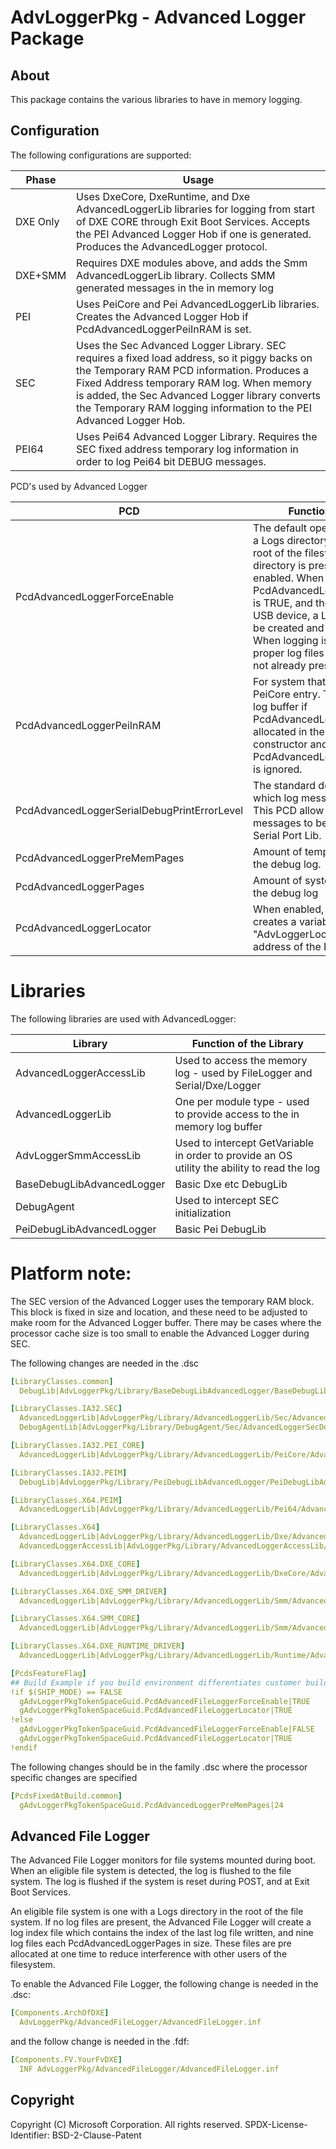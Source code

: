 # AdvLoggerPkg - Advanced Logger Package

## About

This package contains the various libraries to have in memory logging.

## Configuration

The following configurations are supported:

| Phase | Usage |
| --- | --- |
|DXE Only|Uses DxeCore, DxeRuntime, and Dxe AdvancedLoggerLib libraries for logging from start of DXE CORE through Exit Boot Services.  Accepts the PEI Advanced Logger Hob if one is generated.  Produces the AdvancedLogger protocol.|
|DXE+SMM|Requires DXE modules above, and adds the Smm AdvancedLoggerLib library.  Collects SMM generated messages in the in memory log|
|PEI|Uses PeiCore and Pei AdvancedLoggerLib libraries.  Creates the Advanced Logger Hob if PcdAdvancedLoggerPeiInRAM is set.|
|SEC|Uses the Sec Advanced Logger Library. SEC requires a fixed load address, so it piggy backs on the Temporary RAM PCD information.  Produces a Fixed Address temporary RAM log.  When memory is added, the Sec Advanced Logger library converts the Temporary RAM logging information to the PEI Advanced Logger Hob.|
|PEI64|Uses Pei64 Advanced Logger Library. Requires the SEC fixed address temporary log information in order to log Pei64 bit DEBUG messages.|

PCD's used by Advanced Logger

| PCD | Function of the PCD|
| --- | --- |
|PcdAdvancedLoggerForceEnable|The default operation is to check if a Logs directory is present in the root of the filesystem.  If the logs directory is present, logging is enabled. When PcdAdvancedLoggerForceEnable is TRUE, and the device is not a USB device, a Logs directory will be created and logging is enabled.  When logging is enabled, the proper log files will be created if not already preset.|
|PcdAdvancedLoggerPeiInRAM|For system that have memory at PeiCore entry. The full in memory log buffer if PcdAdvancedLoggerPages is allocated in the Pei Core constructor and PcdAdvancedLoggerPreMemPages is ignored.|
|PcdAdvancedLoggerSerialDebugPrintErrorLevel|The standard debug flags filter which log messages are produced.  This PCD allow a subset of log messages to be forwarded to the Serial Port Lib.|
|PcdAdvancedLoggerPreMemPages|Amount of temporary RAM used for the debug log.|
|PcdAdvancedLoggerPages|Amount of system RAM used for the debug log|
|PcdAdvancedLoggerLocator|When enabled, the AdvLogger creates a variable "AdvLoggerLocator" with the address of the LoggerInfo buffer|

# Libraries

The following libraries are used with AdvancedLogger:

| Library | Function of the Library |
| ---| --- |
  AdvancedLoggerAccessLib | Used to access the memory log - used by FileLogger and Serial/Dxe/Logger |
| AdvancedLoggerLib | One per module type - used to provide access to the in memory log buffer |
| AdvLoggerSmmAccessLib | Used to intercept GetVariable in order to provide an OS utility the ability to read the log |
| BaseDebugLibAdvancedLogger | Basic Dxe etc DebugLib |
| DebugAgent | Used to intercept SEC initialization |
| PeiDebugLibAdvancedLogger | Basic Pei DebugLib |

# Platform note:

The SEC version of the Advanced Logger uses the temporary RAM block. This block is fixed in size and location, and these need to be adjusted to make room for the Advanced Logger buffer.  There may be cases where the processor cache size is too small to enable the Advanced Logger during SEC.

The following changes are needed in the .dsc

```yaml
[LibraryClasses.common]
  DebugLib|AdvLoggerPkg/Library/BaseDebugLibAdvancedLogger/BaseDebugLibAdvancedLogger.inf

[LibraryClasses.IA32.SEC]
  AdvancedLoggerLib|AdvLoggerPkg/Library/AdvancedLoggerLib/Sec/AdvancedLoggerLib.inf
  DebugAgentLib|AdvLoggerPkg/Library/DebugAgent/Sec/AdvancedLoggerSecDebugAgent.inf

[LibraryClasses.IA32.PEI_CORE]
  AdvancedLoggerLib|AdvLoggerPkg/Library/AdvancedLoggerLib/PeiCore/AdvancedLoggerLib.inf

[LibraryClasses.IA32.PEIM]
  DebugLib|AdvLoggerPkg/Library/PeiDebugLibAdvancedLogger/PeiDebugLibAdvancedLogger.inf

[LibraryClasses.X64.PEIM]
  AdvancedLoggerLib|AdvLoggerPkg/Library/AdvancedLoggerLib/Pei64/AdvancedLoggerLib.inf

[LibraryClasses.X64]
  AdvancedLoggerLib|AdvLoggerPkg/Library/AdvancedLoggerLib/Dxe/AdvancedLoggerLib.inf
  AdvancedLoggerAccessLib|AdvLoggerPkg/Library/AdvancedLoggerAccessLib/AdvancedLoggerAccessLib.inf

[LibraryClasses.X64.DXE_CORE]
  AdvancedLoggerLib|AdvLoggerPkg/Library/AdvancedLoggerLib/DxeCore/AdvancedLoggerLib.inf

[LibraryClasses.X64.DXE_SMM_DRIVER]
  AdvancedLoggerLib|AdvLoggerPkg/Library/AdvancedLoggerLib/Smm/AdvancedLoggerLib.inf

[LibraryClasses.X64.SMM_CORE]
  AdvancedLoggerLib|AdvLoggerPkg/Library/AdvancedLoggerLib/Smm/AdvancedLoggerLib.inf

[LibraryClasses.X64.DXE_RUNTIME_DRIVER]
  AdvancedLoggerLib|AdvLoggerPkg/Library/AdvancedLoggerLib/Runtime/AdvancedLoggerLib.inf

[PcdsFeatureFlag]
## Build Example if you build environment differentiates customer builds from internal test builds
!if $(SHIP_MODE) == FALSE
  gAdvLoggerPkgTokenSpaceGuid.PcdAdvancedFileLoggerForceEnable|TRUE
  gAdvLoggerPkgTokenSpaceGuid.PcdAdvancedFileLoggerLocator|TRUE
!else
  gAdvLoggerPkgTokenSpaceGuid.PcdAdvancedFileLoggerForceEnable|FALSE
  gAdvLoggerPkgTokenSpaceGuid.PcdAdvancedFileLoggerLocator|TRUE
!endif
```

The following changes should be in the family .dsc where the processor specific changes are specified

```yaml
[PcdsFixedAtBuild.common]
  gAdvLoggerPkgTokenSpaceGuid.PcdAdvancedLoggerPreMemPages|24
```

## Advanced File Logger

The Advanced File Logger monitors for file systems mounted during boot.  When an eligible file system is detected, the log is flushed to the file system.  The log is flushed if the system is reset during POST, and at Exit Boot Services.

An eligible file system is one with a Logs directory in the root of the file system.  If no log files are present, the Advanced File Logger will create a log index file which contains the index of the last log file written, and nine log files each PcdAdvancedLoggerPages in size.  These files are pre allocated at one time to reduce interference with other users of the filesystem.

To enable the Advanced File Logger, the following change is needed in the .dsc:

```yaml
[Components.ArchOfDXE]
  AdvLoggerPkg/AdvancedFileLogger/AdvancedFileLogger.inf
```

and the follow change is needed in the .fdf:

```yaml
[Components.FV.YourFvDXE]
  INF AdvLoggerPkg/AdvancedFileLogger/AdvancedFileLogger.inf
```

## Copyright

Copyright (C) Microsoft Corporation. All rights reserved.
SPDX-License-Identifier: BSD-2-Clause-Patent
